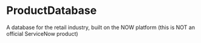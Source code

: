 # ProductDatabase
A database for the retail industry, built on the NOW platform (this is NOT an official ServiceNow product)
